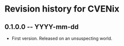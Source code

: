 # Revision history for CVENix

## 0.1.0.0 -- YYYY-mm-dd

* First version. Released on an unsuspecting world.
